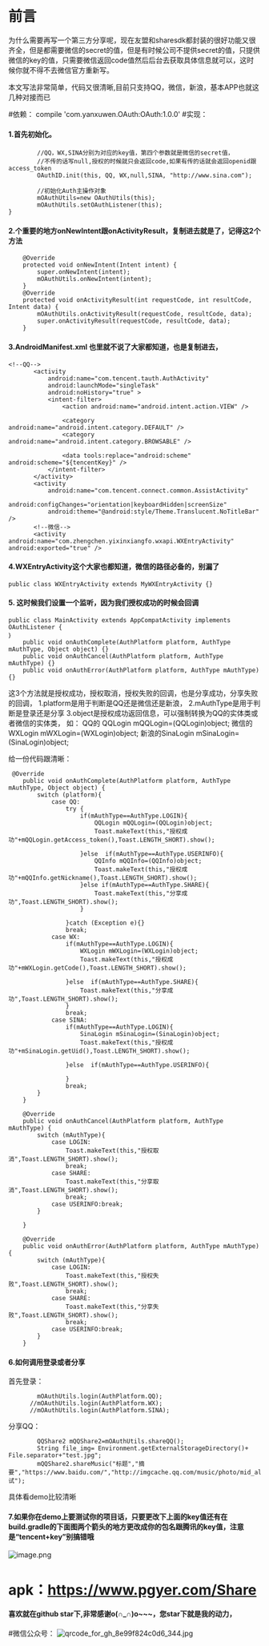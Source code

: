 # 前言
为什么需要再写一个第三方分享呢，现在友盟和sharesdk都封装的很好功能又很齐全，但是都需要微信的secret的值，但是有时候公司不提供secret的值，只提供微信的key的值，只需要微信返回code值然后后台去获取具体信息就可以，这时候你就不得不去微信官方重新写。

本文写法非常简单，代码又很清晰,目前只支持QQ，微信，新浪，基本APP也就这几种对接而已

#依赖：
  compile 'com.yanxuwen.OAuth:OAuth:1.0.0'
#实现：
#### 1.首先初始化。
~~~
        //QQ，WX,SINA分别为对应的key值，第四个参数就是微信的secret值，
        //不传的话写null,授权的时候就只会返回code,如果有传的话就会返回openid跟access_token
        OAuthID.init(this, QQ, WX,null,SINA, "http://www.sina.com");

        //初始化Auth主操作对象
        mOAuthUtils=new OAuthUtils(this);
        mOAuthUtils.setOAuthListener(this);
}
~~~
#### 2.个重要的地方onNewIntent跟onActivityResult，复制进去就是了，记得这2个方法
~~~
    @Override
    protected void onNewIntent(Intent intent) {
        super.onNewIntent(intent);
        mOAuthUtils.onNewIntent(intent);
    }
    @Override
    protected void onActivityResult(int requestCode, int resultCode, Intent data) {
        mOAuthUtils.onActivityResult(requestCode, resultCode, data);
        super.onActivityResult(requestCode, resultCode, data);
    }
~~~

#### 3.AndroidManifest.xml 也里就不说了大家都知道，也是复制进去，
 ~~~
 <!--QQ-->
        <activity
            android:name="com.tencent.tauth.AuthActivity"
            android:launchMode="singleTask"
            android:noHistory="true" >
            <intent-filter>
                <action android:name="android.intent.action.VIEW" />

                <category android:name="android.intent.category.DEFAULT" />
                <category android:name="android.intent.category.BROWSABLE" />

                <data tools:replace="android:scheme"  android:scheme="${tencentKey}" />
            </intent-filter>
        </activity>
        <activity
            android:name="com.tencent.connect.common.AssistActivity"
            android:configChanges="orientation|keyboardHidden|screenSize"
            android:theme="@android:style/Theme.Translucent.NoTitleBar" />
        <!--微信-->
        <activity android:name="com.zhengchen.yixinxiangfo.wxapi.WXEntryActivity" android:exported="true" />
~~~
#### 4.WXEntryActivity这个大家也都知道，微信的路径必备的，别漏了
~~~
public class WXEntryActivity extends MyWXEntryActivity {}
~~~
#### 5. 这时候我们设置一个监听，因为我们授权成功的时候会回调
~~~
public class MainActivity extends AppCompatActivity implements OAuthListener {
｝
    public void onAuthComplete(AuthPlatform platform, AuthType mAuthType, Object object) {}
    public void onAuthCancel(AuthPlatform platform, AuthType mAuthType) {}
    public void onAuthError(AuthPlatform platform, AuthType mAuthType) {}
~~~
这3个方法就是授权成功，授权取消，授权失败的回调，也是分享成功，分享失败的回调，
1.platform是用于判断是QQ还是微信还是新浪，
2.mAuthType是用于判断是登录还是分享
3.object是授权成功返回信息，可以强制转换为QQ的实体类或者微信的实体类，
   如：
      QQ的 QQLogin mQQLogin=(QQLogin)object;
      微信的WXLogin mWXLogin=(WXLogin)object;
      新浪的SinaLogin mSinaLogin=(SinaLogin)object;

给一份代码跟清晰：
~~~
 @Override
    public void onAuthComplete(AuthPlatform platform, AuthType mAuthType, Object object) {
        switch (platform){
            case QQ:
                try {
                    if(mAuthType==AuthType.LOGIN){
                        QQLogin mQQLogin=(QQLogin)object;
                        Toast.makeText(this,"授权成功"+mQQLogin.getAccess_token(),Toast.LENGTH_SHORT).show();

                    }else  if(mAuthType==AuthType.USERINFO){
                        QQInfo mQQInfo=(QQInfo)object;
                        Toast.makeText(this,"授权成功"+mQQInfo.getNickname(),Toast.LENGTH_SHORT).show();
                    }else if(mAuthType==AuthType.SHARE){
                        Toast.makeText(this,"分享成功",Toast.LENGTH_SHORT).show();
                    }

                }catch (Exception e){}
                break;
            case WX:
                if(mAuthType==AuthType.LOGIN){
                    WXLogin mWXLogin=(WXLogin)object;
                    Toast.makeText(this,"授权成功"+mWXLogin.getCode(),Toast.LENGTH_SHORT).show();

                }else  if(mAuthType==AuthType.SHARE){
                    Toast.makeText(this,"分享成功",Toast.LENGTH_SHORT).show();
                }
                break;
            case SINA:
                if(mAuthType==AuthType.LOGIN){
                    SinaLogin mSinaLogin=(SinaLogin)object;
                    Toast.makeText(this,"授权成功"+mSinaLogin.getUid(),Toast.LENGTH_SHORT).show();

                }else  if(mAuthType==AuthType.USERINFO){

                }
                break;
        }
    }

    @Override
    public void onAuthCancel(AuthPlatform platform, AuthType mAuthType) {
        switch (mAuthType){
            case LOGIN:
                Toast.makeText(this,"授权取消",Toast.LENGTH_SHORT).show();
                break;
            case SHARE:
                Toast.makeText(this,"分享取消",Toast.LENGTH_SHORT).show();
                break;
            case USERINFO:break;
        }

    }

    @Override
    public void onAuthError(AuthPlatform platform, AuthType mAuthType) {
        switch (mAuthType){
            case LOGIN:
                Toast.makeText(this,"授权失败",Toast.LENGTH_SHORT).show();
                break;
            case SHARE:
                Toast.makeText(this,"分享失败",Toast.LENGTH_SHORT).show();
                break;
            case USERINFO:break;
        }
    }

~~~
#### 6.如何调用登录或者分享
首先登录：
~~~
        mOAuthUtils.login(AuthPlatform.QQ);
      //mOAuthUtils.login(AuthPlatform.WX);
      //mOAuthUtils.login(AuthPlatform.SINA);

~~~
分享QQ：
~~~
        QQShare2 mQQShare2=mOAuthUtils.shareQQ();
        String file_img= Environment.getExternalStorageDirectory()+ File.separator+"test.jpg";
        mQQShare2.shareMusic("标题","摘要","https://www.baidu.com/","http://imgcache.qq.com/music/photo/mid_album_300/V/E/000J1pJ50cDCVE.jpg","http://staff2.ustc.edu.cn/~wdw/softdown/index.asp/0042515_05.ANDY.mp3","测试");
~~~
具体看demo比较清晰
#### 7.如果你在demo上要测试你的项目话，只要更改下上面的key值还有在build.gradle的下面图两个箭头的地方更改成你的包名跟腾讯的key值，注意是“tencent+key”别搞错哦
![image.png](https://upload-images.jianshu.io/upload_images/6835615-81ede54cb17308fc.png?imageMogr2/auto-orient/strip%7CimageView2/2/w/1240)
# apk：https://www.pgyer.com/Share
#### 喜欢就在github star下,非常感谢o(∩_∩)o~~~，您star下就是我的动力，
#微信公众号：
![qrcode_for_gh_8e99f824c0d6_344.jpg](http://upload-images.jianshu.io/upload_images/6835615-8b35ce64a1688c8b.jpg?imageMogr2/auto-orient/strip%7CimageView2/2/w/1240)
